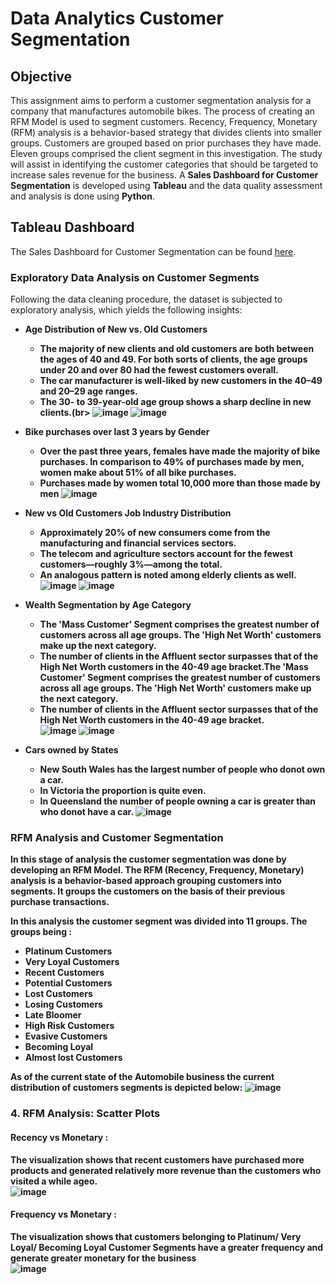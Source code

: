 # Data Analytics Customer Segmentation

## Objective
This assignment aims to perform a customer segmentation analysis for a company that manufactures automobile bikes. The process of creating an RFM Model is used to segment customers. Recency, Frequency, Monetary (RFM) analysis is a behavior-based strategy that divides clients into smaller groups. Customers are grouped based on prior purchases they have made. Eleven groups comprised the client segment in this investigation. The study will assist in identifying the customer categories that should be targeted to increase sales revenue for the business. A <b>Sales Dashboard for Customer Segmentation</b> is developed using <b>Tableau</b> and the data quality assessment and analysis is done using <b>Python</b>.


## Tableau Dashboard
The Sales Dashboard for Customer Segmentation can be found [here](https://public.tableau.com/app/profile/vicky.ram/viz/Customer_segmentation_17185425519390/RFMDashboard).<br>


### Exploratory Data Analysis on Customer Segments
Following the data cleaning procedure, the dataset is subjected to exploratory analysis, which yields the following insights:
- <b>Age Distribution of New vs. Old Customers 
  - The majority of new clients and old customers are both between the ages of 40 and 49.
  For both sorts of clients, the age groups under 20 and over 80 had the fewest customers overall.
  - The car manufacturer is well-liked by new customers in the 40–49 and 20–29 age ranges. 
  - The 30- to 39-year-old age group shows a sharp decline in new clients.(br>
![image](https://github.com/VigneshwarRamalingam/Customer_Segmentaion_Analysis/assets/104707588/3426ccc5-cf48-4e4f-850f-851f62c94a49) ![image](https://github.com/VigneshwarRamalingam/Customer_Segmentaion_Analysis/assets/104707588/7b64695e-40e9-4b1d-b886-516dd1710db5)


  
- <b>Bike purchases over last 3 years by Gender</b><br> 
   - Over the past three years, females have made the majority of bike purchases. In comparison to 49% of purchases made by men, women make about 51% of all bike purchases.
   - Purchases made by women total 10,000 more than those made by men
  ![image](https://github.com/VigneshwarRamalingam/Customer_Segmentaion_Analysis/assets/104707588/f86e2708-cdef-4d68-9ae6-f2cc042a004b)

  
- <b>New vs Old Customers Job Industry Distribution</b><br> 
  - Approximately 20% of new consumers come from the manufacturing and financial services sectors.
  - The telecom and agriculture sectors account for the fewest customers—roughly 3%—among the total.
  - An analogous pattern is noted among elderly clients as well.<br>
![image](https://github.com/VigneshwarRamalingam/Customer_Segmentaion_Analysis/assets/104707588/b9111295-4bd9-445a-a817-9f6248a5e194) ![image](https://github.com/VigneshwarRamalingam/Customer_Segmentaion_Analysis/assets/104707588/4dc023f9-b4e6-4a63-9028-008fd2b7c5c3)



- <b>Wealth Segmentation by Age Category</b><br> 
  - The 'Mass Customer' Segment comprises the greatest number of customers across all age groups. The 'High Net Worth' customers make up the next category.
  - The number of clients in the Affluent sector surpasses that of the High Net Worth customers in the 40-49 age bracket.The 'Mass Customer' Segment comprises the greatest number of customers across all age groups. The 'High Net Worth' customers make up the next category.
  - The number of clients in the Affluent sector surpasses that of the High Net Worth customers in the 40-49 age bracket.<br>
![image](https://github.com/VigneshwarRamalingam/Customer_Segmentaion_Analysis/assets/104707588/eafac973-6c25-4aca-a2f7-ef59d0cf832e) ![image](https://github.com/VigneshwarRamalingam/Customer_Segmentaion_Analysis/assets/104707588/b9c142d4-2939-459f-add9-6fcffcadd32f)



- <b>Cars owned by States</b><br> 
  - New South Wales has the largest number of people who donot own a car.
  - In Victoria the proportion is quite even.
  - In Queensland the number of people owning a car is greater than who donot have a car.
 ![image](https://github.com/VigneshwarRamalingam/Customer_Segmentaion_Analysis/assets/104707588/2fc6729c-d247-45fa-8576-7d3602167a8c)




### RFM Analysis and Customer Segmentation
In this stage of analysis the customer segmentation was done by developing an RFM Model. The RFM (Recency, Frequency, Monetary) analysis is a behavior-based approach grouping customers into segments. It groups the customers on the basis of their previous purchase transactions.

In this analysis the customer segment was divided into 11 groups. The groups being : 
- Platinum Customers
- Very Loyal Customers
- Recent Customers
- Potential Customers
- Lost Customers
- Losing Customers
- Late Bloomer
- High Risk Customers
- Evasive Customers
- Becoming Loyal
- Almost lost Customers

As of the current state of the Automobile business the current distribution of customers segments is depicted below:
![image](https://github.com/VigneshwarRamalingam/Customer_Segmentaion_Analysis/assets/104707588/1d7dccd9-ed59-4351-a7aa-d7b5caa0b3f1)


### 4. RFM Analysis: Scatter Plots
#### Recency vs Monetary :
The visualization shows that recent customers have purchased more products and generated relatively more revenue than the customers who visited a while ageo.<br>
![image](https://github.com/VigneshwarRamalingam/Customer_Segmentaion_Analysis/assets/104707588/238c7d99-4216-4764-85b4-13f7a08a212c)
<br>

#### Frequency vs Monetary : 
The visualization shows that customers belonging to Platinum/ Very Loyal/ Becoming Loyal Customer Segments have a greater frequency and generate greater monetary for the business<br>
![image](https://github.com/VigneshwarRamalingam/Customer_Segmentaion_Analysis/assets/104707588/5cdd0c0e-428d-4d2f-83eb-56fcce141d0a)
<br>


